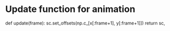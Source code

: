 # Update function for animation
def update(frame):
    sc.set_offsets(np.c_[x[:frame+1], y[:frame+1]])
    return sc,

